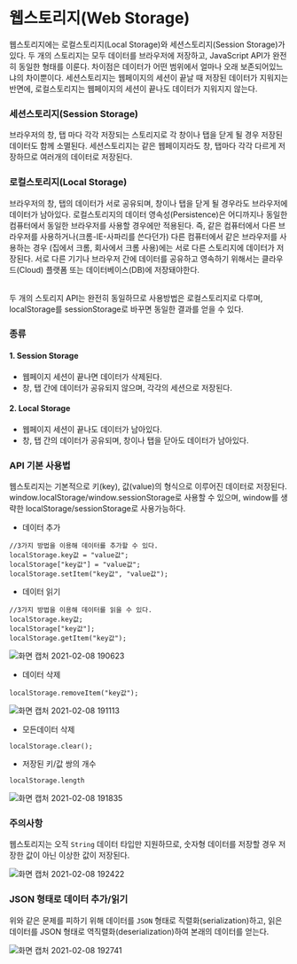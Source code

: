 # 웹스토리지(Web Storage)
웹스토리지에는 로컬스토리지(Local Storage)와 세션스토리지(Session Storage)가 있다.
두 개의 스토리지는 모두 데이터를 브라우저에 저장하고, JavaScript API가 완전히 동일한 형태를 이룬다.
차이점은 데이터가 어떤 범위에서 얼마나 오래 보존되어있느냐의 차이뿐이다. 
세션스토리지는 웹페이지의 세션이 끝날 때 저장된 데이터가 지워지는 반면에, 로컬스토리지는 웹페이지의 세션이 끝나도 데이터가 지워지지 않는다.

### 세션스토리지(Session Storage)
브라우저의 창, 탭 마다 각각 저장되는 스토리지로 각 창이나 탭을 닫게 될 경우 저장된 데이터도 함께 소멸된다.
세션스토리지는 같은 웹페이지라도 창, 탭마다 각각 다르게 저장하므로 여러개의 데이터로 저장된다.

### 로컬스토리지(Local Storage)
브라우저의 창, 탭의 데이터가 서로 공유되며, 창이나 탭을 닫게 될 경우라도 브라우저에 데이터가 남아있다.
로컬스토리지의 데이터 영속성(Persistence)은 어디까지나 동일한 컴퓨터에서 동일한 브라우저를 사용할 경우에만 적용된다.
즉, 같은 컴퓨터에서 다른 브라우저를 사용하거나(크롬-IE-사파리를 쓴다던가) 다른 컴퓨터에서 같은 브라우저를 사용하는 경우
(집에서 크롬, 회사에서 크롬 사용)에는 서로 다른 스토리지에 데이터가 저장된다. 
서로 다른 기기나 브라우저 간에 데이터를 공유하고 영속하기 위해서는 클라우드(Cloud) 플랫폼 또는 데이터베이스(DB)에 저장돼야한다.
<br><br>


두 개의 스토리지 API는 완전히 동일하므로 사용방법은 로컬스토리지로 다루며, localStorage를 sessionStorage로 바꾸면 동일한 결과를 얻을 수 있다.
### 종류
#### 1. Session Storage
- 웹페이지 세션이 끝나면 데이터가 삭제된다.
- 창, 탭 간에 데이터가 공유되지 않으며, 각각의 세션으로 저장된다.

#### 2. Local Storage
- 웹페이지 세션이 끝나도 데이터가 남아있다.
- 창, 탭 간의 데이터가 공유되며, 창이나 탭을 닫아도 데이터가 남아있다.

### API 기본 사용법
웹스토리지는 기본적으로 키(key), 값(value)의 형식으로 이루어진 데이터로 저장된다.
window.localStorage/window.sessionStorage로 사용할 수 있으며, window를 생략한 localStorage/sessionStorage로 사용가능하다.

- 데이터 추가
```
//3가지 방법을 이용해 데이터를 추가할 수 있다.
localStorage.key값 = "value값";
localStorage["key값"] = "value값";
localStorage.setItem("key값", "value값");
```

- 데이터 읽기

```
//3가지 방법을 이용해 데이터를 읽을 수 있다.
localStorage.key값;
localStorage["key값"];
localStorage.getItem("key값");
```
![화면 캡처 2021-02-08 190623](https://user-images.githubusercontent.com/71870567/107205050-c164ec00-6a40-11eb-804f-9f64fbb92ee5.png)

- 데이터 삭제

```
localStorage.removeItem("key값"); 
```
![화면 캡처 2021-02-08 191113](https://user-images.githubusercontent.com/71870567/107205636-6ed7ff80-6a41-11eb-9e66-d3894b12f7f7.png)

- 모든데이터 삭제
```
localStorage.clear();
```

- 저장된 키/값 쌍의 개수
```
localStorage.length
```
![화면 캡처 2021-02-08 191835](https://user-images.githubusercontent.com/71870567/107206494-764bd880-6a42-11eb-99fb-63402a4217d7.png)


### 주의사항
웹스토리지는 오직 `String` 데이터 타입만 지원하므로, 숫자형 데이터를 저장할 경우 저장한 값이 아닌 이상한 값이 저장된다.

![화면 캡처 2021-02-08 192422](https://user-images.githubusercontent.com/71870567/107207138-49e48c00-6a43-11eb-86c4-870747ceb20e.png)

### JSON 형태로 데이터 추가/읽기
위와 같은 문제를 피하기 위해 데이터를 `JSON` 형태로 직렬화(serialization)하고, 읽은 데이터를 JSON 형태로 역직렬화(deserialization)하여 본래의 데이터를 얻는다.

![화면 캡처 2021-02-08 192741](https://user-images.githubusercontent.com/71870567/107207516-bbbcd580-6a43-11eb-8069-3b72c9e675ae.png)









